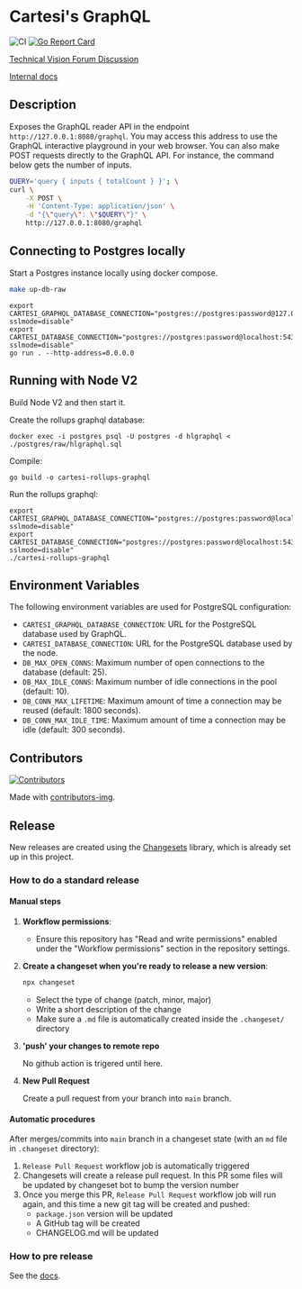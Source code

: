 # Cartesi's GraphQL

![CI](https://github.com/cartesi/rollups-graphql/actions/workflows/ci.yaml/badge.svg)
[![Go Report Card](https://goreportcard.com/badge/github.com/cartesi/rollups-graphql)](https://goreportcard.com/report/github.com/cartesi/rollups-graphql)

[Technical Vision Forum Discussion](https://governance.cartesi.io/t/convenience-layer-for-voucher-management-on-cartesi/401)

[Internal docs](./docs/convenience.md)

## Description

Exposes the GraphQL reader API in the endpoint `http://127.0.0.1:8080/graphql`.
You may access this address to use the GraphQL interactive playground in your web browser.
You can also make POST requests directly to the GraphQL API.
For instance, the command below gets the number of inputs.

```sh
QUERY='query { inputs { totalCount } }'; \
curl \
    -X POST \
    -H 'Content-Type: application/json' \
    -d "{\"query\": \"$QUERY\"}" \
    http://127.0.0.1:8080/graphql
```

## Connecting to Postgres locally

Start a Postgres instance locally using docker compose.

```sh
make up-db-raw
```

```shell
export CARTESI_GRAPHQL_DATABASE_CONNECTION="postgres://postgres:password@127.0.0.1:5432/hlgraphql?sslmode=disable"
export CARTESI_DATABASE_CONNECTION="postgres://postgres:password@localhost:5432/rollupsdb?sslmode=disable"
go run . --http-address=0.0.0.0
```

## Running with Node V2

Build Node V2 and then start it.

Create the rollups graphql database:

```shell
docker exec -i postgres psql -U postgres -d hlgraphql < ./postgres/raw/hlgraphql.sql
```

Compile:

```shell
go build -o cartesi-rollups-graphql
```

Run the rollups graphql:

```shell
export CARTESI_GRAPHQL_DATABASE_CONNECTION="postgres://postgres:password@localhost:5432/hlgraphql?sslmode=disable"
export CARTESI_DATABASE_CONNECTION="postgres://postgres:password@localhost:5432/rollupsdb?sslmode=disable"
./cartesi-rollups-graphql
```

## Environment Variables

The following environment variables are used for PostgreSQL configuration:

- `CARTESI_GRAPHQL_DATABASE_CONNECTION`: URL for the PostgreSQL database used by GraphQL.
- `CARTESI_DATABASE_CONNECTION`: URL for the PostgreSQL database used by the node.
- `DB_MAX_OPEN_CONNS`: Maximum number of open connections to the database (default: 25).
- `DB_MAX_IDLE_CONNS`: Maximum number of idle connections in the pool (default: 10).
- `DB_CONN_MAX_LIFETIME`: Maximum amount of time a connection may be reused (default: 1800 seconds).
- `DB_CONN_MAX_IDLE_TIME`: Maximum amount of time a connection may be idle (default: 300 seconds).

## Contributors

[![Contributors](https://contributors-img.firebaseapp.com/image?repo=cartesi/rollups-graphql)](https://github.com/cartesi/rollups-graphql/graphs/contributors)

Made with [contributors-img](https://contributors-img.firebaseapp.com).

## Release

New releases are created using the [Changesets](https://github.com/changesets/changesets/blob/main/packages/cli/README.md) library, which is already set up in this project.

### How to do a standard release

#### Manual steps

1. **Workflow permissions**:

   - Ensure this repository has "Read and write permissions" enabled under the "Workflow permissions" section in the repository settings.

2. **Create a changeset when you're ready to release a new version**:

   ```bash
   npx changeset
   ```

   - Select the type of change (patch, minor, major)
   - Write a short description of the change
   - Make sure a `.md` file is automatically created inside the `.changeset/` directory

3. **'push' your changes to remote repo**

   No github action is trigered until here.

4. **New Pull Request**

   Create a pull request from your branch into `main` branch.

#### Automatic procedures

After merges/commits into `main` branch in a changeset state (with an `md` file in `.changeset` directory):

1. `Release Pull Request` workflow job is automatically triggered
2. Changesets will create a release pull request. In this PR some files will be updated by changeset bot to bump the version number
3. Once you merge this PR, `Release Pull Request` workflow job will run again, and this time a new git tag will be created and pushed:
   - `package.json` version will be updated
   - A GitHub tag will be created
   - CHANGELOG.md will be updated

### How to pre release

See the [docs](https://github.com/changesets/changesets/blob/main/docs/prereleases.md).
